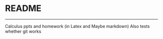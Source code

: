 # README
------
Calculus ppts and homework (in Latex and Maybe markdown)
Also tests whether git works


